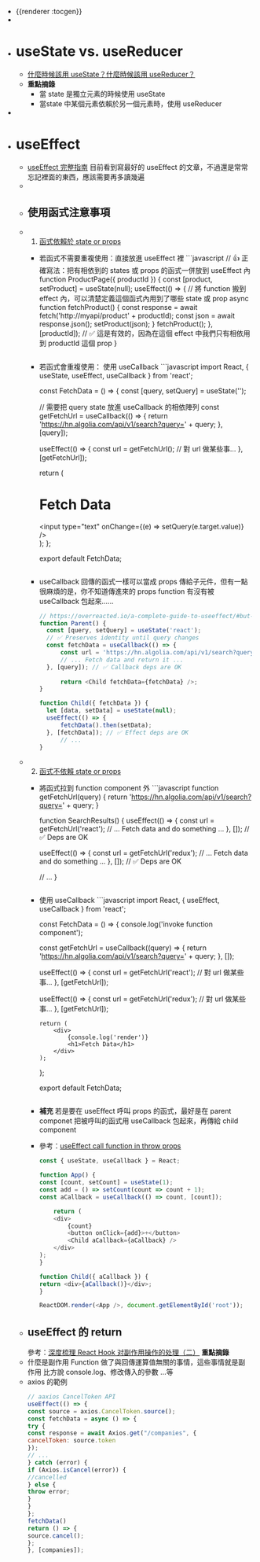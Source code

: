 - {{renderer :tocgen}}
-
- # useState vs. useReducer
	- [什麼時候該用 useState？什麼時候該用 useReducer？](https://kentcdodds.com/blog/should-i-usestate-or-usereducer)
	- **重點摘錄**
		- 當 state 是獨立元素的時候使用 useState
		- 當state 中某個元素依賴於另一個元素時，使用 useReducer
-
- # useEffect
	- [useEffect 完整指南](https://overreacted.io/zh-hant/a-complete-guide-to-useeffect/#tldr)
	  目前看到寫最好的 useEffect 的文章，不過還是常常忘記裡面的東西，應該需要再多讀幾遍
	-
	- ## 使用函式注意事項
	- 1. [函式依賴於 state or props](https://pjchender.dev/react/react-doc-use-effect-hooks#%E5%87%BD%E5%BC%8F%E7%9B%B8%E4%BE%9D%E6%96%BC-state-%E6%88%96-prop)
		- 若函式不需要重複使用：直接放進 useEffect 裡
		  		```javascript
		  // 👍 正確寫法：把有相依到的 states 或 props 的函式一併放到 useEffect 內
		  function ProductPage({ productId }) {
		  	const [product, setProduct] = useState(null);
		  	useEffect(() => {
		  		// 將 function 搬到 effect 內，可以清楚定義這個函式內用到了哪些 state 或 prop
		  		async function fetchProduct() {
		  			const response = await fetch('http://myapi/product' + productId);
		   			const json = await response.json();
		   			setProduct(json);
		  		}
		  		fetchProduct();
		  	}, [productId]); 
		      // ✅ 這是有效的，因為在這個 effect 中我們只有相依用到 productId 這個 prop
		  }
		  ```
		- 若函式會重複使用： 使用 useCallback
		  		```javascript
		  import React, { useState, useEffect, useCallback } from 'react';
		  
		  const FetchData = () => {
		  	const [query, setQuery] = useState('');
		  
		  	// 需要把 query state 放進 useCallback 的相依陣列
		  	const getFetchUrl = useCallback(() => {
		  		return 'https://hn.algolia.com/api/v1/search?query=' + query;
		  	}, [query]);
		  
		  	useEffect(() => {
		  		const url = getFetchUrl();
		  		// 對 url 做某些事...
		  	}, [getFetchUrl]);
		  
		  	return (
		  		<div>
		   			<h1>Fetch Data</h1>
		   			<input type="text" onChange={(e) => setQuery(e.target.value)} />
		  		</div>
		  	);
		  };
		  
		  export default FetchData;
		  ```
		- useCallback 回傳的函式一樣可以當成 props 傳給子元件，但有一點很麻煩的是，你不知道傳進來的 props function 有沒有被 useCallback 包起來……
		  ```javascript
		  // https://overreacted.io/a-complete-guide-to-useeffect/#but-i-cant-put-this-function-inside-an-effect
		  function Parent() {
		  	const [query, setQuery] = useState('react');
		  	// ✅ Preserves identity until query changes
		  	const fetchData = useCallback(() => {
		  		const url = 'https://hn.algolia.com/api/v1/search?query=' + query;
		  		// ... Fetch data and return it ...
		  	}, [query]); // ✅ Callback deps are OK
		  	
		    	return <Child fetchData={fetchData} />;
		  }
		  
		  function Child({ fetchData }) {
		  	let [data, setData] = useState(null);
		  	useEffect(() => {
		  		fetchData().then(setData);
		  	}, [fetchData]); // ✅ Effect deps are OK
		    	// ...
		  }
		  ```
	- 2. [函式不依賴 state or props](https://pjchender.dev/react/react-doc-use-effect-hooks#%E5%87%BD%E5%BC%8F%E4%B8%8D%E4%BE%9D%E8%B3%B4-state-%E6%88%96-prop)
		- 將函式拉到 function component 外
		  		```javascript
		  function getFetchUrl(query) {
		  	return 'https://hn.algolia.com/api/v1/search?query=' + query;
		  }
		  
		  function SearchResults() {
		  	useEffect(() => {
		  		const url = getFetchUrl('react');
		  		// ... Fetch data and do something ...
		  	}, []); // ✅ Deps are OK
		  
		  	useEffect(() => {
		  		const url = getFetchUrl('redux');
		  		// ... Fetch data and do something ...
		  	}, []); // ✅ Deps are OK
		  
		  	// ...
		  }
		  ```
		- 使用 useCallback
		  		```javascript
		  import React, { useEffect, useCallback } from 'react';
		  
		  const FetchData = () => {
		  	console.log('invoke function component');
		    
		  	const getFetchUrl = useCallback((query) => {
		  		return 'https://hn.algolia.com/api/v1/search?query=' + query;
		  	}, []);
		  
		  	useEffect(() => {
		  		const url = getFetchUrl('react');
		  		// 對 url 做某些事...
		  	}, [getFetchUrl]);
		  
		  	useEffect(() => {
		  		const url = getFetchUrl('redux');
		  		// 對 url 做某些事...
		  	}, [getFetchUrl]);
		  
		      return (
		          <div>
		              {console.log('render')}
		              <h1>Fetch Data</h1>
		          </div>
		      );
		  };
		  
		  export default FetchData;
		  ```
		- **補充**
		  若是要在 useEffect 呼叫 props 的函式，最好是在 parent componet 把被呼叫的函式用 useCallback 包起來，再傳給 child component
		- 參考：[useEffect call function in throw props](https://stackoverflow.com/questions/58747424/useeffect-show-a-warning-if-i-call-a-function-in-throw-props)
		  	```javascript
		  const { useState, useCallback } = React;
		  
		  function App() {
		  	const [count, setCount] = useState(1);
		  	const add = () => setCount(count => count + 1);
		  	const aCallback = useCallback(() => count, [count]);
		  	
		    	return (
		  		<div>
		  			{count}
		  			<button onClick={add}>+</button>
		  			<Child aCallback={aCallback} />
		  		</div>
		   	);
		  }
		  
		  function Child({ aCallback }) {
		  	return <div>{aCallback()}</div>;
		  }
		  
		  ReactDOM.render(<App />, document.getElementById('root'));
		  ```
	- ## useEffect 的 return 
	  參考：[深度梳理 React Hook 对副作用操作的处理（二）](https://www.jianshu.com/p/fdab5a6fa1aa)
	  **重點摘錄**
	- 什麼是副作用
	  	Function 做了與回傳運算值無關的事情，這些事情就是副作用
	  	比方說 console.log、修改傳入的參數 …等
	- axios 的範例
	  	```js
	  	// aaxios CancelToken API
	  	useEffect(() => {
	   const source = axios.CancelToken.source();
	   const fetchData = async () => {
	  try {
	    const response = await Axios.get("/companies", {
	  	cancelToken: source.token
	    });
	    // ...
	  } catch (error) {
	    if (Axios.isCancel(error)) {
	  	//cancelled
	    } else {
	  	throw error;
	    }
	  }
	   };
	   fetchData()
	   return () => {
	  source.cancel();
	   };
	  	}, [companies]);
	  	```